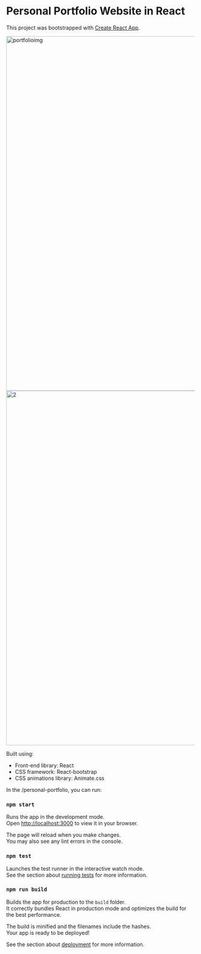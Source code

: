 # Personal Portfolio Website in React

This project was bootstrapped with [Create React App](https://github.com/facebook/create-react-app).

<img width="945" alt="portfolioimg" src="https://github.com/risakatelynt/Portfolio/assets/124533180/6a3255c5-5735-4e18-934a-993d3c4dfb1f">
<img width="945" alt="2" src="https://github.com/risakatelynt/Portfolio/assets/124533180/160329fd-a06b-4b8f-98f1-6b89f4657930">


Built using:

- Front-end library: React
- CSS framework: React-bootstrap
- CSS animations library: Animate.css

In the /personal-portfolio, you can run:

### `npm start`

Runs the app in the development mode.\
Open [http://localhost:3000](http://localhost:3000) to view it in your browser.

The page will reload when you make changes.\
You may also see any lint errors in the console.

### `npm test`

Launches the test runner in the interactive watch mode.\
See the section about [running tests](https://facebook.github.io/create-react-app/docs/running-tests) for more information.

### `npm run build`

Builds the app for production to the `build` folder.\
It correctly bundles React in production mode and optimizes the build for the best performance.

The build is minified and the filenames include the hashes.\
Your app is ready to be deployed!

See the section about [deployment](https://facebook.github.io/create-react-app/docs/deployment) for more information.
